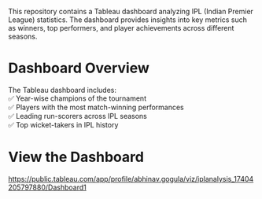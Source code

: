 This repository contains a Tableau dashboard analyzing IPL (Indian Premier League) statistics. The dashboard provides insights into key metrics such as winners, top performers, and player achievements across different seasons.

# Dashboard Overview
The Tableau dashboard includes:  
✅ Year-wise champions of the tournament  
✅ Players with the most match-winning performances  
✅ Leading run-scorers across IPL seasons  
✅ Top wicket-takers in IPL history  

# View the Dashboard
https://public.tableau.com/app/profile/abhinav.gogula/viz/iplanalysis_17404205797880/Dashboard1
